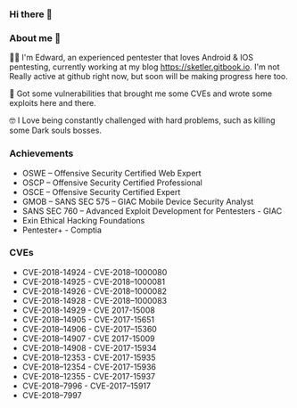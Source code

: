 ### Hi there 👋

### About me :thinking:	

:man_technologist:	I'm Edward, an experienced pentester that loves Android & IOS pentesting, currently working at my blog https://sketler.gitbook.io. I'm not Really active at github right now, but soon will be making progress here too.

:dart:	Got some vulnerabilities that brought me some CVEs and wrote some exploits here and there.

:nerd_face:	I Love being constantly challenged with hard problems, such as killing some Dark souls bosses.

### Achievements

-	OSWE – Offensive Security Certified Web Expert
-	OSCP – Offensive Security Certified Professional
-	OSCE – Offensive Security Certified Expert
-	GMOB – SANS SEC 575 – GIAC Mobile Device Security Analyst
-	SANS SEC 760 – Advanced Exploit Development for Pentesters - GIAC
-	Exin Ethical Hacking Foundations
-	Pentester+ - Comptia

### CVEs

- CVE-2018-14924    - CVE-2018–1000080
- CVE-2018-14925    - CVE-2018–1000081
- CVE-2018-14926    - CVE-2018–1000082
- CVE-2018-14928    - CVE-2018–1000083
- CVE-2018-14929    - CVE 2017-15008
- CVE-2018–14905    - CVE-2017-15651
- CVE-2018–14906    - CVE-2017–15360
- CVE-2018–14907    - CVE 2017-15009
- CVE-2018–14908    - CVE-2017-15934
- CVE-2018–12353    - CVE-2017-15935
- CVE-2018–12354    - CVE-2017-15936
- CVE-2018–12355    - CVE-2017-15937
- CVE-2018–7996     - CVE-2017–15917
- CVE-2018–7997






